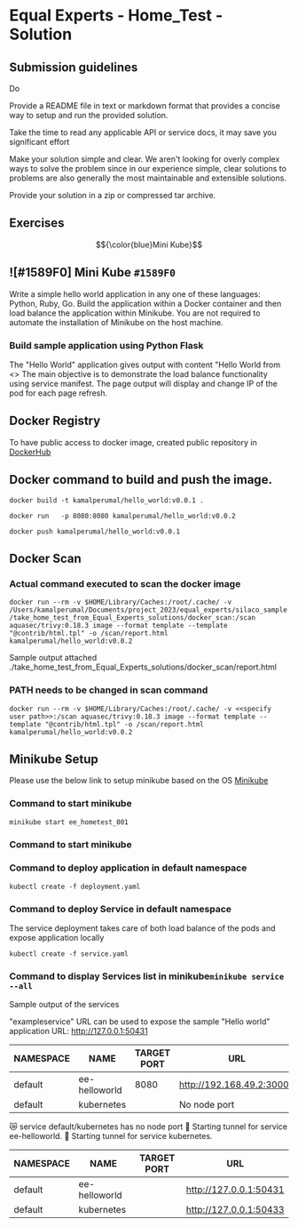 # Equal Experts - Home_Test - Solution

## Submission guidelines
Do

Provide a README file in text or markdown format that provides a concise way to setup and run the provided solution.

Take the time to read any applicable API or service docs, it may save you significant effort

Make your solution simple and clear. We aren't looking for overly complex ways to solve the problem since in our experience simple, clear solutions to problems are also generally the most maintainable and extensible solutions.

Provide your solution in a zip or compressed tar archive.

## Exercises

$${\color{blue}Mini Kube}$$
## ![#1589F0] Mini Kube `#1589F0`

Write a simple hello world application in any one of these languages: Python, Ruby, Go. Build the application within a Docker container and then load balance the application within Minikube. You are not required to automate the installation of Minikube on the host machine.


### Build sample application using Python Flask

The "Hello World" application gives output with content "Hello World from <<IP>> The main objective is to demonstrate the load balance functionality using service manifest. The page output will display and change IP of the pod for each page refresh.

## Docker Registry

To have public access to docker image, created public repository in [DockerHub](https://hub.docker.com/repository/docker/kamalperumal/hello_world/general)

## Docker command to build and push the image.
```docker build -t kamalperumal/hello_world:v0.0.1 .```

```docker run   -p 8080:8080 kamalperumal/hello_world:v0.0.2``` 

```docker push kamalperumal/hello_world:v0.0.1```

## Docker Scan

### Actual command executed to scan the docker image
```docker run --rm -v $HOME/Library/Caches:/root/.cache/ -v /Users/kamalperumal/Documents/project_2023/equal_experts/silaco_sample/take_home_test_from_Equal_Experts_solutions/docker_scan:/scan aquasec/trivy:0.18.3 image --format template --template "@contrib/html.tpl" -o /scan/report.html kamalperumal/hello_world:v0.0.2```

Sample output attached ./take_home_test_from_Equal_Experts_solutions/docker_scan/report.html

### PATH needs to be changed in scan command 
```docker run --rm -v $HOME/Library/Caches:/root/.cache/ -v <<specify user path>>:/scan aquasec/trivy:0.18.3 image --format template --template "@contrib/html.tpl" -o /scan/report.html kamalperumal/hello_world:v0.0.2```

## Minikube Setup

Please use the below link to setup minikube based on the OS [Minikube](https://minikube.sigs.k8s.io/docs/start/)

### Command to start minikube
```minikube start ee_hometest_001```

### Command to start minikube
### Command to deploy application in default namespace 
```kubectl create -f deployment.yaml```

### Command to deploy Service in default namespace 

The service deployment takes care of both load balance of the pods and expose application locally

```kubectl create -f service.yaml```

### Command to display Services list in minikube```minikube service --all```

Sample output of the services

"exampleservice" URL can be used to expose the sample "Hello world" application
URL: http://127.0.0.1:50431 

| NAMESPACE |      NAME      | TARGET PORT |            URL            |
|-----------|----------------|-------------|---------------------------|
| default   | ee-helloworld  |        8080 | http://192.168.49.2:30002 |
| default   | kubernetes |             | No node port |
😿  service default/kubernetes has no node port
🏃  Starting tunnel for service ee-helloworld.
🏃  Starting tunnel for service kubernetes.
<br/>

| NAMESPACE |      NAME      | TARGET PORT |          URL           |
|-----------|----------------|-------------|------------------------|
| default   | ee-helloworld  |             | http://127.0.0.1:50431 |
| default   | kubernetes     |             | http://127.0.0.1:50433 |

